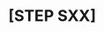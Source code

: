 # [STEP SXX] <title>

## Summary
What/why. Scope. Risks.

## Checks
- [ ] typecheck
- [ ] lint
- [ ] build
- [ ] unit
- [ ] e2e
- [ ] a11y quick

## Screens
Light/Dark, mobile.

## Notes
Migrations, rollbacks, back-compat.

## Links
- Runbook step: docs/CODEX_RUNBOOK.md (SXX)
